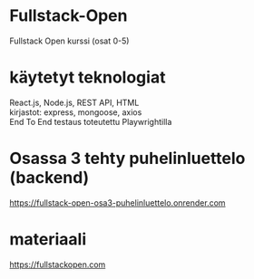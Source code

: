 # Fullstack-Open
Fullstack Open kurssi (osat 0-5)

# käytetyt teknologiat
React.js, Node.js, REST API, HTML  
kirjastot: express, mongoose, axios  
End To End testaus toteutettu Playwrightilla
# Osassa 3 tehty puhelinluettelo (backend) 
https://fullstack-open-osa3-puhelinluettelo.onrender.com

# materiaali
https://fullstackopen.com
